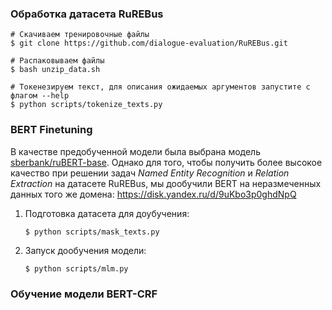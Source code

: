 ### Обработка датасета RuREBus

```shell
# Скачиваем тренировочные файлы
$ git clone https://github.com/dialogue-evaluation/RuREBus.git

# Распаковываем файлы
$ bash unzip_data.sh

# Токенезируем текст, для описания ожидаемых аргументов запустите с флагом --help
$ python scripts/tokenize_texts.py
```

### BERT Finetuning

В качестве предобученной модели была выбрана
модель [sberbank/ruBERT-base](https://huggingface.co/sberbank-ai/ruBert-base).
Однако для того, чтобы получить более высокое качество при решении задач *Named Entity Recognition* и *Relation
Extraction* на датасете RuREBus, мы дообучили BERT на неразмеченных данных того же
домена: https://disk.yandex.ru/d/9uKbo3p0ghdNpQ

1. Подготовка датасета для доубучения:
   ```shell
   $ python scripts/mask_texts.py 
   ```
2. Запуск дообучения модели:
   ```shell
   $ python scripts/mlm.py
   ```

### Обучение модели BERT-CRF